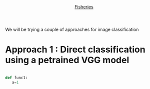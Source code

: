 <script src="https://cdn.mathjax.org/mathjax/latest/MathJax.js?config=TeX-AMS-MML_HTMLorMML" type="text/javascript"></script>

<script type="text/x-mathjax-config">
MathJax.Hub.Config({
  TeX: { equationNumbers: { autoNumber: "AMS" } },
  tex2jax: {inlineMath: [['$','$'], ['\\(','\\)']]}
});
</script>

<head>
<link rel="stylesheet" href="style.css">
<meta charset="utf-8">
    <meta http-equiv="X-UA-Compatible" content="IE=edge">
    <meta name="viewport" content="width=device-width, initial-scale=1">
</head>


<!--  ******************* HEADER TITLE  *************************************** -->

<header class="site-header">

  <div class="wrap title-wrap">
    <a class="site-title" href="/">Fisheries </a>
  </div>

</header>

<!--  ******************* Start writing here  *************************************** -->

We will be trying a couple of approaches for image classification 

# Approach 1 : Direct classification using a petrained VGG model 

 ```python
 
 def func1:
 	a=1
 	
 ```


